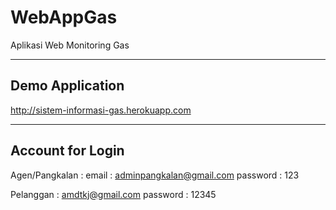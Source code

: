 # WebAppGas
Aplikasi Web Monitoring Gas

----------------
Demo Application
----------------
http://sistem-informasi-gas.herokuapp.com

----------
Account for Login
----------
Agen/Pangkalan :
email : adminpangkalan@gmail.com
password : 123

Pelanggan :
amdtkj@gmail.com
password : 12345




